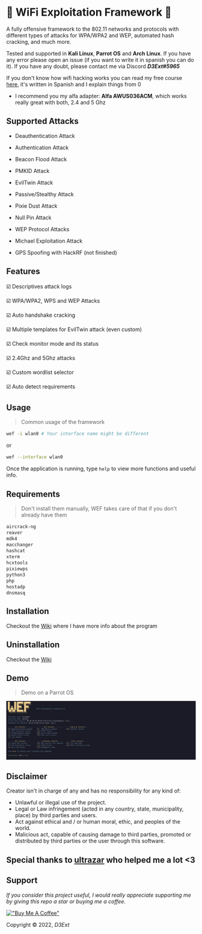 
# 📡 WiFi Exploitation Framework 📡

A fully offensive framework to the 802.11 networks and protocols with different types of attacks for WPA/WPA2 and WEP, automated hash cracking, and much more.

Tested and supported in **Kali Linux**, **Parrot OS** and **Arch Linux**. If you have any error please open an issue (if you want to write it in spanish you can do it). If you have any doubt, please contact me via Discord ***D3Ext#5965***

If you don't know how wifi hacking works you can read my free course [here](https://d3ext.github.io/posts/Curso/), it's written in Spanish and I explain things from 0

- I recommend you my alfa adapter: **Alfa AWUS036ACM**, which works really great with both, 2.4 and 5 Ghz

## Supported Attacks

- Deauthentication Attack

- Authentication Attack

- Beacon Flood Attack

- PMKID Attack

- EvilTwin Attack

- Passive/Stealthy Attack

- Pixie Dust Attack

- Null Pin Attack

- WEP Protocol Attacks

- Michael Exploitation Attack

- GPS Spoofing with HackRF (not finished)

## Features

:ballot_box_with_check: Descriptives attack logs

:ballot_box_with_check: WPA/WPA2, WPS and WEP Attacks

:ballot_box_with_check: Auto handshake cracking

:ballot_box_with_check: Multiple templates for EvilTwin attack (even custom)

:ballot_box_with_check: Check monitor mode and its status

:ballot_box_with_check: 2.4Ghz and 5Ghz attacks

:ballot_box_with_check: Custom wordlist selector

:ballot_box_with_check: Auto detect requirements

## Usage

> Common usage of the framework

```sh
wef -i wlan0 # Your interface name might be different
```

or

```sh
wef --interface wlan0
```

Once the application is running, type `help` to view more functions and useful info.

## Requirements

> Don't install them manually, WEF takes care of that if you don't already have them

    aircrack-ng
    reaver
    mdk4
    macchanger
    hashcat
    xterm
    hcxtools
    pixiewps
    python3
    php
    hostadp
    dnsmasq

## Installation

Checkout the [Wiki](https://github.com/D3Ext/WEF/wiki/Installation) where I have more info about the program

## Uninstallation

Checkout the [Wiki](https://github.com/D3Ext/WEF/wiki/Uninstallation)

## Demo

> Demo on a Parrot OS

<img src="https://raw.githubusercontent.com/D3Ext/WEF/main/images/wef-demo.png">

## Disclaimer

Creator isn't in charge of any and has no responsibility for any kind of:

- Unlawful or illegal use of the project.
- Legal or Law infringement (acted in any country, state, municipality, place) by third parties and users.
- Act against ethical and / or human moral, ethic, and peoples of the world.
- Malicious act, capable of causing damage to third parties, promoted or distributed by third parties or the user through this software.

## Special thanks to [ultrazar](https://github.com/ultrazar) who helped me a lot <3

## Support

*If you consider this project useful, I would really appreciate supporting me by giving this repo a star or buying me a coffee.*

[!["Buy Me A Coffee"](https://www.buymeacoffee.com/assets/img/custom_images/orange_img.png)](https://www.buymeacoffee.com/d3ext)

Copyright © 2022, *D3Ext*
